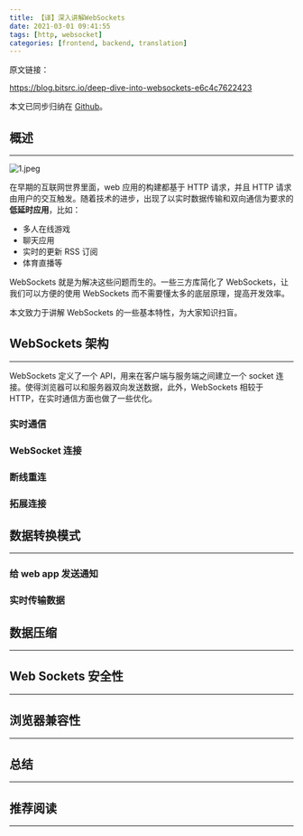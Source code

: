 ```yaml
---
title: 【译】深入讲解WebSockets
date: 2021-03-01 09:41:55
tags: [http, websocket]
categories: [frontend, backend, translation]
---
```


原文链接：

https://blog.bitsrc.io/deep-dive-into-websockets-e6c4c7622423

本文已同步归纳在 [Github](https://github.com/ddzy/translations)。

<!-- more -->

## 概述

------

![1.jpeg](https://oos.blog.yyge.top/2021/3/1/【译】深入讲解WebSockets/images/1.jpeg)

在早期的互联网世界里面，web 应用的构建都基于 HTTP 请求，并且 HTTP 请求由用户的交互触发。随着技术的进步，出现了以实时数据传输和双向通信为要求的**低延时应用**，比如：

- 多人在线游戏
- 聊天应用
- 实时的更新 RSS 订阅
- 体育直播等

WebSockets 就是为解决这些问题而生的。一些三方库简化了 WebSockets，让我们可以方便的使用 WebSockets 而不需要懂太多的底层原理，提高开发效率。

本文致力于讲解 WebSockets 的一些基本特性，为大家知识扫盲。

## WebSockets 架构

------

WebSockets 定义了一个 API，用来在客户端与服务端之间建立一个 socket 连接。使得浏览器可以和服务器双向发送数据，此外，WebSockets 相较于 HTTP，在实时通信方面也做了一些优化。

### 实时通信

### WebSocket 连接

### 断线重连

### 拓展连接

## 数据转换模式

------

### 给 web app 发送通知

### 实时传输数据

## 数据压缩

------

## Web Sockets 安全性

------

## 浏览器兼容性

------

## 总结

------

## 推荐阅读

------